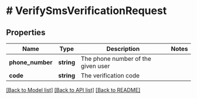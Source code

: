 # # VerifySmsVerificationRequest

## Properties

Name | Type | Description | Notes
------------ | ------------- | ------------- | -------------
**phone_number** | **string** | The phone number of the given user |
**code** | **string** | The verification code |

[[Back to Model list]](../../README.md#models) [[Back to API list]](../../README.md#endpoints) [[Back to README]](../../README.md)
